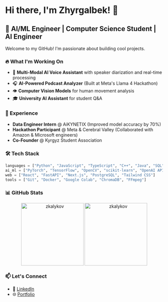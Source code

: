 # Hi there, I'm Zhyrgalbek! 👋

## 🚀 AI/ML Engineer | Computer Science Student | AI Engineer

Welcome to my GitHub! I'm passionate about building cool projects.

### 🔥 What I'm Working On
- 🤖 **Multi-Modal AI Voice Assistant** with speaker diarization and real-time processing
- 🎧 **AI-Powered Podcast Analyzer** (Built at Meta's Llama 4 Hackathon)
- 👁️ **Computer Vision Models** for human movement analysis
- 🎓 **University AI Assistant** for student Q&A

### 💼 Experience
- **Data Engineer Intern** @ AiKYNETIX (Improved model accuracy by 70%)
- **Hackathon Participant** @ Meta & Cerebral Valley (Collaborated with Amazon & Microsoft engineers)
- **Co-Founder** @ Kyrgyz Student Association

### 🛠️ Tech Stack
```python
languages = ["Python", "JavaScript", "TypeScript", "C++", "Java", "SQL"]
ai_ml = ["PyTorch", "TensorFlow", "OpenCV", "scikit-learn", "OpenAI API"]
web = ["React", "FastAPI", "Next.js", "PostgreSQL", "Tailwind CSS"]
tools = ["Git", "Docker", "Google Colab", "ChromaDB", "FFmpeg"]
```


### 📊 GitHub Stats
<p style="text-align:center; display: flex; justify-content: center; align-items: center;">
  <img align="left" src="https://github-readme-stats.vercel.app/api/top-langs?username=zkalykov&show_icons=true&locale=en&layout=compact&theme=dark" alt="zkalykov" height="200" style="border: none;"/>
  <img align="center" src="https://github-readme-streak-stats.herokuapp.com/?user=zkalykov&theme=dark" alt="zkalykov" height="200" style="border: none;"/>
</p>


### 📫 Let's Connect
- 💼 [LinkedIn](https://www.linkedin.com/in/zhyrgalbekkalykov/)  
- 🌐 [Portfolio](https://zkalykov.github.io/)  

